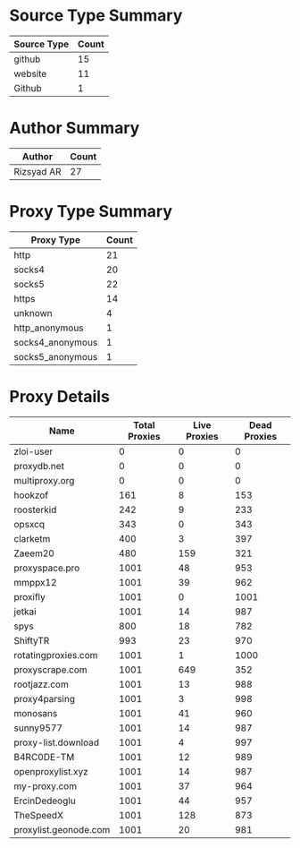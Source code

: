 # Source Type Summary

| Source Type | Count |
|-------------|-------|
| github | 15 |
| website | 11 |
| Github | 1 |


# Author Summary

| Author | Count |
|--------|-------|
| Rizsyad AR | 27 |


# Proxy Type Summary

| Proxy Type | Count |
|------------|-------|
| http | 21 |
| socks4 | 20 |
| socks5 | 22 |
| https | 14 |
| unknown | 4 |
| http_anonymous | 1 |
| socks4_anonymous | 1 |
| socks5_anonymous | 1 |


# Proxy Details

| Name | Total Proxies | Live Proxies | Dead Proxies |
|------|---------------|--------------|---------------|
| zloi-user | 0 | 0 | 0 |
| proxydb.net | 0 | 0 | 0 |
| multiproxy.org | 0 | 0 | 0 |
| hookzof | 161 | 8 | 153 |
| roosterkid | 242 | 9 | 233 |
| opsxcq | 343 | 0 | 343 |
| clarketm | 400 | 3 | 397 |
| Zaeem20 | 480 | 159 | 321 |
| proxyspace.pro | 1001 | 48 | 953 |
| mmppx12 | 1001 | 39 | 962 |
| proxifly | 1001 | 0 | 1001 |
| jetkai | 1001 | 14 | 987 |
| spys | 800 | 18 | 782 |
| ShiftyTR | 993 | 23 | 970 |
| rotatingproxies.com | 1001 | 1 | 1000 |
| proxyscrape.com | 1001 | 649 | 352 |
| rootjazz.com | 1001 | 13 | 988 |
| proxy4parsing | 1001 | 3 | 998 |
| monosans | 1001 | 41 | 960 |
| sunny9577 | 1001 | 14 | 987 |
| proxy-list.download | 1001 | 4 | 997 |
| B4RC0DE-TM | 1001 | 12 | 989 |
| openproxylist.xyz | 1001 | 14 | 987 |
| my-proxy.com | 1001 | 37 | 964 |
| ErcinDedeoglu | 1001 | 44 | 957 |
| TheSpeedX | 1001 | 128 | 873 |
| proxylist.geonode.com | 1001 | 20 | 981 |
